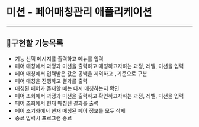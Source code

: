 # 미션 - 페어매칭관리 애플리케이션

---

## 📌구현할 기능목록

 - 기능 선택 메시지를 출력하고 메뉴를 입력
 - 페어 매칭에서 과정과 미션을 출력하고 매칭하고자하는 과정, 레벨, 미션을 입력
 - 페어 매칭에서 입력받은 값은 공백을 제외하고 `,`기준으로 구분
 - 페어 매칭을 진행하고 결과를 출력
 - 매칭된 페어가 존재할 때는 다시 매칭하는지 확인
 - 페어 조회에서 과정과 미션을 출력하고 확인하고자하는 과정, 레벨, 미션을 입력
 - 페어 조회에서 현재 매칭된 결과를 출력
 - 페어 초기화에서 현재 매칭된 페어 정보를 모두 삭제
 - 종료 입력시 프로그램 종료